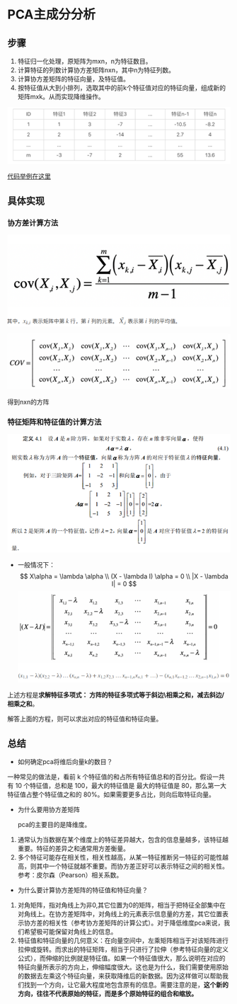 # PCA主成分分析

## 步骤

1. 特征归一化处理，原矩阵为mxn，n为特征数目。
2. 计算特征的列数计算协方差矩阵nxn，其中n为特征列数。
3. 计算协方差矩阵的特征向量，及特征值。
4. 按特征值从大到小排列，选取其中的前k个特征值对应的特征向量，组成新的矩阵mxk。从而实现降维操作。

![1553437891867](assets/1553437891867.png)

[代码举例在这里](pca.py)

## 具体实现

### 协方差计算方法

![1553439573311](assets/1553439573311.png)

![1553439587621](assets/1553439587621.png)

得到nxn的方阵

### 特征矩阵和特征值的计算方法

![1553439652607](assets/1553439652607.png)

- 一般情况下：
  $$
  X\alpha = \lambda \alpha \\
  (X - \lambda I) \alpha = 0 \\
  |X - \lambda I| = 0
  $$
  ![1553439926045](assets/1553439926045.png)

上述方程是**求解特征多项式： 方阵的特征多项式等于斜边\相乘之和，减去斜边/相乘之和**。

解答上面的方程，则可以求出对应的特征值和特征向量。

## 总结

- 如何确定pca将维后向量k的数目？

一种常见的做法是，看前 k 个特征值的和占所有特征值总和的百分比。假设一共有 10 个特征值，总和是 100，最大的特征值是 最大的特征值是 80，那么第一大特征值占整个特征值之和的 80%。如果需要更多占比，则向后取特征向量。 

- 为什么要用协方差矩阵

  pca的主要目的是降维度。

1. 通常认为当数据在某个维度上的特征差异越大，包含的信息量越多，该特征越重要。特征的差异之和通常用方差衡量。
2. 多个特征可能存在相关性，相关性越高，从某一特征推断另一特征的可能性越高，则其中一个特征就越不重要。而协方差正好可以表示特征之间的相关性。参考：皮尔森（Pearson）相关系数。

- 为什么要计算协方差矩阵的特征值和特征向量？

1. 对角矩阵，指对角线上为非0,其它位置为0的矩阵，相当于把特征全部集中在对角线上。在协方差矩阵中，对角线上的元素表示信息量的方差，其它位置表示协方差的相关性（参考协方差矩阵的计算公式）。对于降低维度pca来说，我们希望极可能保留对角线上的信息。
2. 特征值和特征向量的几何意义：在向量空间中，左乘矩阵相当于对该矩阵进行拉伸或旋转。而求出的特征矩阵，相当于只进行了拉伸（参考特征向量的定义公式），而伸缩的比例就是特征值。如果一个特征值很大，那么说明在对应的特征向量所表示的方向上，伸缩幅度很大。这也是为什么，我们需要使用原始的数据去左乘这个特征向量，来获取降维后的新数据。因为这样做可以帮助我们找到一个方向，让它最大程度地包含原有的信息。需要注意的是，**这个新的方向，往往不代表原始的特征，而是多个原始特征的组合和缩放。**